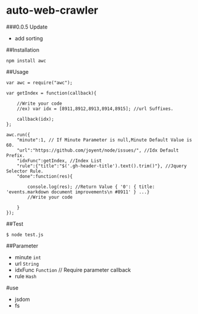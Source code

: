 auto-web-crawler
================

###0.0.5 Update
+ add sorting

##Installation

    npm install awc
    
##Usage

    var awc = require("awc");
    
    var getIndex = function(callback){
    
    	//Write your code
    	//ex) var idx = [8911,8912,8913,8914,8915]; //url Suffixes.
  
    	callback(idx);
    };
    
    awc.run({
	    "minute":1, // If Minute Parameter is null,Minute Default Value is 60.
	    "url":"https://github.com/joyent/node/issues/", //Idx Default Prefix.
	    "idxFunc":getIndex, //Index List
	    "rule":{"title":"$('.gh-header-title').text().trim()"}, //Jquery Selector Rule.
	    "done":function(res){
	    
    		console.log(res); //Return Value { '0': { title: 'events.markdown document improvements\n #8911' } ...}
    		//Write your code
    		
	    }
    });
    
##Test
    
    $ node test.js
    	
##Parameter

+ minute `int` 
+ url `String`
+ idxFunc `Function` // Require parameter callback
+ rule `Hash`

#use
+ jsdom
+ fs
